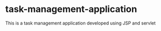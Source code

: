 # task-management-application
This is a task management application developed using JSP and servlet
